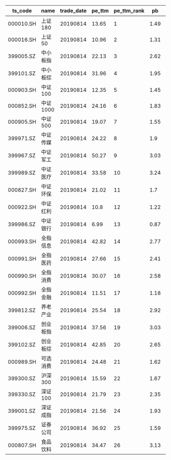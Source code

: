 |ts_code  |name  |trade_date|pe_ttm|pe_ttm_rank|pb  |pb_rank|ps_ttm|ps_ttm_rank|起始  |
|---------|------|----------|------|-----------|----|-------|------|-----------|----|
|000010.SH|上证180 |20190814  |13.65 |1          |1.49|1      |1.02  |1          |2009|
|000016.SH|上证50  |20190814  |10.96 |2          |1.31|2      |0.84  |2          |2009|
|399005.SZ|中小板指  |20190814  |22.13 |3          |2.62|3      |1.59  |3          |2009|
|399101.SZ|中小板综  |20190814  |31.96 |4          |1.95|4      |1.47  |4          |2009|
|000903.SH|中证100 |20190814  |12.35 |5          |1.45|5      |1.01  |5          |2009|
|000852.SH|中证1000|20190814  |24.16 |6          |1.83|6      |1.31  |6          |2009|
|000905.SH|中证500 |20190814  |19.07 |7          |1.55|7      |0.91  |7          |2009|
|399971.SZ|中证传媒  |20190814  |24.22 |8          |1.9 |8      |1.82  |8          |2009|
|399967.SZ|中证军工  |20190814  |50.27 |9          |3.03|9      |3.07  |9          |2009|
|399989.SZ|中证医疗  |20190814  |33.58 |10         |3.24|10     |3.72  |10         |2009|
|000827.SH|中证环保  |20190814  |21.02 |11         |1.7 |11     |1.7   |11         |2009|
|000922.SH|中证红利  |20190814  |10.8  |12         |1.22|12     |0.88  |12         |2009|
|399986.SZ|中证银行  |20190814  |6.99  |13         |0.87|13     |2.24  |13         |2009|
|000993.SH|全指信息  |20190814  |42.82 |14         |2.77|14     |1.99  |14         |2009|
|000991.SH|全指医药  |20190814  |27.66 |15         |2.41|15     |1.85  |15         |2009|
|000990.SH|全指消费  |20190814  |30.07 |16         |2.58|16     |1.6   |16         |2009|
|000992.SH|全指金融  |20190814  |11.51 |17         |1.18|17     |1.62  |17         |2009|
|399812.SZ|养老产业  |20190814  |25.54 |18         |2.92|18     |2.28  |18         |2009|
|399006.SZ|创业板指  |20190814  |37.56 |19         |3.03|19     |2.73  |19         |2009|
|399102.SZ|创业板综  |20190814  |42.85 |20         |2.65|20     |2.93  |20         |2009|
|000989.SH|可选消费  |20190814  |24.48 |21         |1.62|21     |1.08  |21         |2009|
|399300.SZ|沪深300 |20190814  |15.59 |22         |1.67|22     |1.04  |22         |2009|
|399330.SZ|深证100 |20190814  |21.79 |23         |2.35|23     |1.72  |23         |2009|
|399001.SZ|深证成指  |20190814  |21.56 |24         |1.93|24     |1.34  |24         |2009|
|399975.SZ|证券公司  |20190814  |36.92 |25         |1.59|25     |7.56  |25         |2009|
|000807.SH|食品饮料  |20190814  |34.47 |26         |3.13|26     |2.51  |26         |2009|
